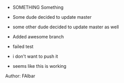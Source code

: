* SOMETHING Something

* Some dude decided to update master
* some other dude decided to update master as well
* Added awesome branch
* failed test
* i don't want to push it
* seems like this is working

Author: FAlbar
